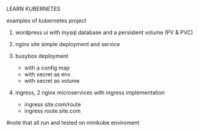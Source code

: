 LEARN KUBERNETES

examples of kubernetes project
1. wordpress ui with mysql database and a persistent volume (PV & PVC)
2. nginx site simple deployment and service
3. busybox deployment
   - with a config map
   - with secret as env
   - with secret as volume

4. ingress, 2 nginx microservices with ingress implementation
	- ingress site.com/route
	- ingress route.site.com

#note that all run and tested on minikube enviroment
